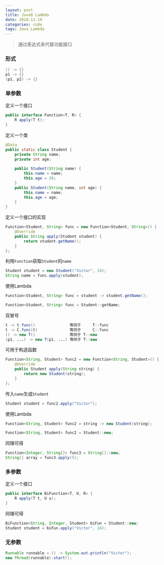 ```yaml
---
layout: post
title: Java8 Lambda
date: 2018-11-19
categories: code
tags: Java Lambda
---
```


> 通过表达式来代替功能接口

### 形式

```java
() -> {}
p1 -> {}
(p1, p2) -> {}
```

### 单参数

定义一个接口

```java
public interface Function<T, R> {
    R apply(T t);
}
```

定义一个类

```java
@Data
public static class Student {
    private String name;
    private int age;
    
    public Student(String name) {
        this.name = name;
        this.age = 20;
    }
    public Student(String name, int age) {
        this.name = name;
        this.age = age;
    }
}
```

定义一个接口的实现

```java
Function<Student, String> func = new Function<Student, String>() {
    @Override
    public String apply(Student student) {
        return student.getName();
    }
};
```

利用`Function`获取`Student`的`name`

```java
Student student = new Student("Victor", 24);
String name = func.apply(student);
```

使用Lambda

```java
Function<Student, String> func = student -> student.getName();
```

```java
Function<Student, String> func = Student::getName;
```

双冒号

```java
t -> t.func()				等同于 	T::func
t -> C.func(t)				等同于 	C::func
() -> new T()				等同于	T::new
(p1, ...) -> new T(p1, ...)	等同于	T::new
```

可用于构造函数

```java
Function<String, Student> func2 = new Function<String, Student>() {
    @Override
    public Student apply(String string) {
        return new Student(string);
    }
};
```

传入`name`生成`Student`

```java
Student student = func2.apply("Victor");
```

使用Lambda

```java
Function<String, Student> func2 = string -> new Student(string);
```

```java
Function<String, Student> func2 = Student::new;
```

同理可得

```java
Function<Integer, String[]> func3 = String[]::new;
String[] array = func3.apply(5);
```

### 多参数

定义一个接口

```java
public interface BiFunction<T, U, R> {
    R apply(T t, U u);
}
```

同理可得

```java
BiFunction<String, Integer, Student> biFun = Student::new;
Student student = biFun.apply("Victor", 24);
```

### 无参数

```java
Runnable runnable = () -> System.out.println("Victor");
new Thread(runnable).start();
```